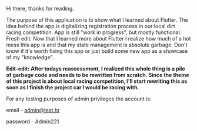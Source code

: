 Hi there, thanks for reading.

The purpose of this application is to show what I learned about Flutter. 
The idea behind the app is digitalizing registration process in our local dirt racing competition.
App is still "work in progress", but mostly functional.
Fresh edit: Now that I learned more about Flutter I realize how much of a hot mess this app is and that my state management is absolute garbage.
Don't know if it's worth fixing this app or just build some new app as a showcase of my "knowledge".

**Edit-edit: After todays reassessment, I realized this whole thing is a pile of garbage code and needs to be rewritten from scratch. Since the theme of this project is about local racing competition, I'll start rewriting this as soon as I finish the project car I would be racing with.**

For any testing purposes of admin privileges the account is: 

email - admin@test.hr

password - Admin221
